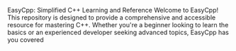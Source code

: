 EasyCpp: Simplified C++ Learning and Reference
Welcome to EasyCpp! This repository is designed to provide a comprehensive and accessible resource for mastering C++. Whether you're a beginner looking to learn the basics or an experienced developer seeking advanced topics, EasyCpp has you covered
